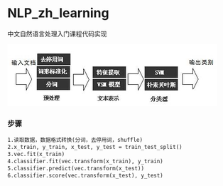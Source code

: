 # NLP_zh_learning
中文自然语言处理入门课程代码实现

![中文自然语言处理流程](https://github.com/ElsaQf/NLP_zh_learning/blob/master/routine.JPG)

### 步骤
    1.读取数据，数据格式转换(分词，去停用词，shuffle)
    2.x_train, y_train, x_test, y_test = train_test_split()
    3.vec.fit(x_train)
    4.classifier.fit(vec.transform(x_train), y_train)
    5.classifier.predict(vec.transform(x_test))
    6.classifier.score(vec.transform(x_test), y_test)
